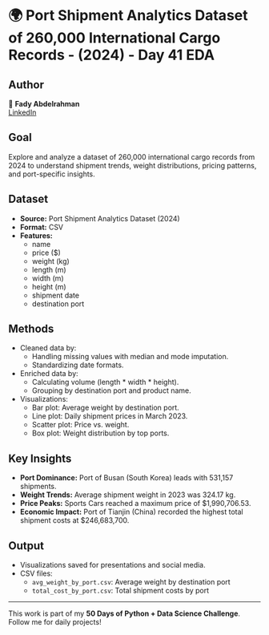 # 🌍 Port Shipment Analytics Dataset of 260,000 International Cargo Records - (2024) - Day 41 EDA

## Author  
👤 **Fady Abdelrahman**  
[LinkedIn](https://www.linkedin.com/in/fady-abdelrahman-a649a12b6/)

## Goal  
Explore and analyze a dataset of 260,000 international cargo records from 2024 to understand shipment trends, weight distributions, pricing patterns, and port-specific insights.

## Dataset  
- **Source:** Port Shipment Analytics Dataset (2024)  
- **Format:** CSV  
- **Features:**  
  - name  
  - price ($)  
  - weight (kg)  
  - length (m)  
  - width (m)  
  - height (m)  
  - shipment date  
  - destination port  

## Methods  
- Cleaned data by:  
  - Handling missing values with median and mode imputation.  
  - Standardizing date formats.  
- Enriched data by:  
  - Calculating volume (length * width * height).  
  - Grouping by destination port and product name.  
- Visualizations:  
  - Bar plot: Average weight by destination port.  
  - Line plot: Daily shipment prices in March 2023.  
  - Scatter plot: Price vs. weight.  
  - Box plot: Weight distribution by top ports.  

## Key Insights  
- **Port Dominance:** Port of Busan (South Korea) leads with 531,157 shipments.  
- **Weight Trends:** Average shipment weight in 2023 was 324.17 kg.  
- **Price Peaks:** Sports Cars reached a maximum price of $1,990,706.53.  
- **Economic Impact:** Port of Tianjin (China) recorded the highest total shipment costs at $246,683,700.  

## Output  
- Visualizations saved for presentations and social media.  
- CSV files:  
  - `avg_weight_by_port.csv`: Average weight by destination port  
  - `total_cost_by_port.csv`: Total shipment costs by port  
---

This work is part of my **50 Days of Python + Data Science Challenge**. Follow me for daily projects!